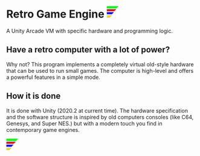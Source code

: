 # Retro Game Engine ![RGE Logo](https://github.com/CPULL/Retro-Game-Engine/blob/main/Assets/Graphic/RGE%20logo.png?raw=true)
 A Unity Arcade VM with specific hardware and programming logic.
 
 
 ## Have a retro computer with a lot of power?
 Why not?
 This program implements a completely virtual old-style hardware that can be used to run small games.
 The computer is high-level and offers a powerful features in a simple mode.
 
 ## How it is done
 It is done with Unity (2020.2 at current time).
 The hardware specification and the software structure  is inspired by old computers consoles (like C64, Genesys, and Super NES.) but with a modern touch you find in contemporary game engines.


![RGE Logo](https://github.com/CPULL/Retro-Game-Engine/blob/main/Assets/Graphic/RGE%20logo.png?raw=true)
